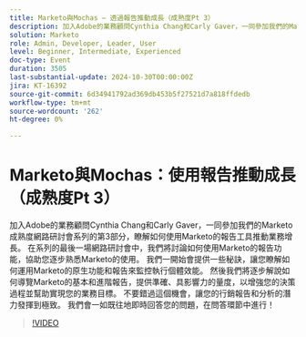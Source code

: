 ```yaml
---
title: Marketo與Mochas — 透過報告推動成長（成熟度Pt 3）
description: 加入Adobe的業務顧問Cynthia Chang和Carly Gaver，一同參加我們的Marketo成熟度網路研討會系列的第3部分，瞭解如何使用Marketo的報告工具推動業務增長。 在系列的最後一場網路研討會中，我們將討論如何使用Marketo的報告功能，協助您逐步熟悉Marketo的使用。 我們一開始會提供一些秘訣，讓您瞭解如何運用Marketo的原生功能和報告來監控執行個體效能。 然後我們將逐步解說如何導覽Marketo的基本和進階報告，提供準確、具影響力的量度，以增強您的決策過程並幫助實現您的業務目標。 不要錯過這個機會，讓您的行銷報告和分析的潛力發揮到極致。 我們會一如既往地即時回答您的問題，在問答環節中進行！
solution: Marketo
role: Admin, Developer, Leader, User
level: Beginner, Intermediate, Experienced
doc-type: Event
duration: 3505
last-substantial-update: 2024-10-30T00:00:00Z
jira: KT-16392
source-git-commit: 6d34941792ad369db453b5f27521d7a818ffdedb
workflow-type: tm+mt
source-wordcount: '262'
ht-degree: 0%

---
```



# Marketo與Mochas：使用報告推動成長（成熟度Pt 3）

加入Adobe的業務顧問Cynthia Chang和Carly Gaver，一同參加我們的Marketo成熟度網路研討會系列的第3部分，瞭解如何使用Marketo的報告工具推動業務增長。 在系列的最後一場網路研討會中，我們將討論如何使用Marketo的報告功能，協助您逐步熟悉Marketo的使用。 我們一開始會提供一些秘訣，讓您瞭解如何運用Marketo的原生功能和報告來監控執行個體效能。 然後我們將逐步解說如何導覽Marketo的基本和進階報告，提供準確、具影響力的量度，以增強您的決策過程並幫助實現您的業務目標。 不要錯過這個機會，讓您的行銷報告和分析的潛力發揮到極致。 我們會一如既往地即時回答您的問題，在問答環節中進行！

>[!VIDEO](https://video.tv.adobe.com/v/3435407/?learn=on)
